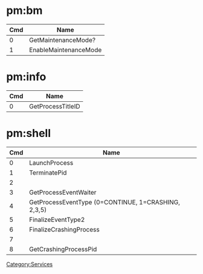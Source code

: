 # pm:bm

| Cmd | Name                  |
| --- | --------------------- |
| 0   | GetMaintenanceMode?   |
| 1   | EnableMaintenanceMode |

# pm:info

| Cmd | Name              |
| --- | ----------------- |
| 0   | GetProcessTitleID |

# pm:shell

| Cmd | Name                                                |
| --- | --------------------------------------------------- |
| 0   | LaunchProcess                                       |
| 1   | TerminatePid                                        |
| 2   |                                                     |
| 3   | GetProcessEventWaiter                               |
| 4   | GetProcessEventType (0=CONTINUE, 1=CRASHING, 2,3,5) |
| 5   | FinalizeEventType2                                  |
| 6   | FinalizeCrashingProcess                             |
| 7   |                                                     |
| 8   | GetCrashingProcessPid                               |

[Category:Services](Category:Services "wikilink")
